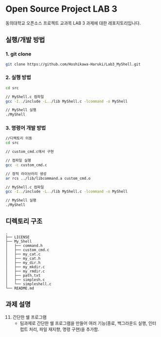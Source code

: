 # Open Source Project LAB 3
동의대학교 오픈소스 프로젝트 교과목 LAB 3 과제에 대한 레포지토리입니다.

## 실행/개발 방법
### 1. git clone
``` bash
git clone https://github.com/Hoshikawa-Haruki/Lab3_MyShell.git
```
### 2. 실행 방법
```bash
cd src

// MyShell.c 컴파일
gcc -I../include -L../lib MyShell.c -lcommand -o MyShell

// MyShell 실행
./MyShell
```

### 3. 명령어 개발 방법
```bash
//디렉토리 이동
cd src

// custom_cmd.c에서 구현

// 컴파일 실행
gcc -c custom_cmd.c

// 정적 라이브러리 생성
ar rcs ../lib/libcommand.a custom_cmd.o

// MyShell.c 컴파일
gcc -I../include -L../lib MyShell.c -lcommand -o MyShell

// MyShell 실행
./MyShell
```



## 디렉토리 구조 
```
.
├── LICENSE
├── My_Shell
│   ├── command.h
│   ├── custom_cmd.c
│   ├── my_cat.c
│   ├── my_cat.h
│   ├── my_dir.h
│   ├── my_mkdir.c
│   ├── my_rmdir.c
│   ├── path.txt
│   ├── simplesh.c
│   └── simpleshell.c
└── README.md
```

## 과제 설명

11. 간단한 쉘 프로그램
    - 팀과제로 간단한 쉘 프로그램을 만들어 여러 기능(종료, 백그라운드 실행, 인터럽트 처리, 파일 재지향, 명령 구현)을 추가함.

